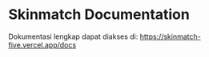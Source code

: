 # Skinmatch Documentation
Dokumentasi lengkap dapat diakses di: https://skinmatch-five.vercel.app/docs